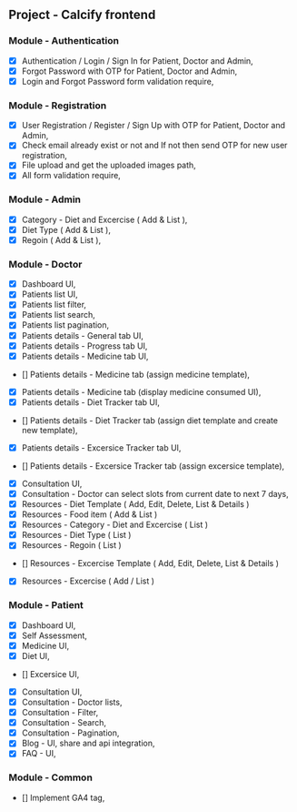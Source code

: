 ## Project - Calcify frontend

### Module - Authentication

- [x] Authentication / Login / Sign In for Patient, Doctor and Admin,
- [x] Forgot Password with OTP for Patient, Doctor and Admin,
- [x] Login and Forgot Password form validation require,

### Module - Registration

- [x] User Registration / Register / Sign Up with OTP for Patient, Doctor and Admin,
- [x] Check email already exist or not and If not then send OTP for new user registration,
- [x] File upload and get the uploaded images path,
- [x] All form validation require,

### Module - Admin

- [x] Category - Diet and Excercise ( Add & List ),
- [x] Diet Type ( Add & List ),
- [x] Regoin ( Add & List ),

### Module - Doctor

- [x] Dashboard UI,
- [x] Patients list UI,
- [x] Patients list filter,
- [x] Patients list search,
- [x] Patients list pagination,
- [x] Patients details - General tab UI,
- [x] Patients details - Progress tab UI,
- [x] Patients details - Medicine tab UI,
- [] Patients details - Medicine tab (assign medicine template),
- [x] Patients details - Medicine tab (display medicine consumed UI),
- [x] Patients details - Diet Tracker tab UI,
- [] Patients details - Diet Tracker tab (assign diet template and create new template),
- [x] Patients details - Excersice Tracker tab UI,
- [] Patients details - Excersice Tracker tab (assign excersice template),
- [x] Consultation UI,
- [x] Consultation - Doctor can select slots from current date to next 7 days,
- [x] Resources - Diet Template ( Add, Edit, Delete, List & Details )
- [x] Resources - Food item ( Add & List )
- [x] Resources - Category - Diet and Excercise ( List )
- [x] Resources - Diet Type ( List )
- [x] Resources - Regoin ( List )
- [] Resources - Excercise Template ( Add, Edit, Delete, List & Details )
- [x] Resources - Excercise ( Add / List )

### Module - Patient

- [x] Dashboard UI,
- [x] Self Assessment,
- [x] Medicine UI,
- [x] Diet UI,
- [] Excersice UI,
- [x] Consultation UI,
- [x] Consultation - Doctor lists,
- [x] Consultation - Filter,
- [x] Consultation - Search,
- [x] Consultation - Pagination,
- [x] Blog - UI, share and api integration,
- [x] FAQ - UI,

### Module - Common

- [] Implement GA4 tag,